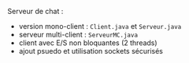Serveur de chat :
 - version mono-client : `Client.java` et `Serveur.java`
 - serveur multi-client : `ServeurMC.java`
 - client avec E/S non bloquantes (2 threads)
 - ajout psuedo et utilisation sockets sécurisés
